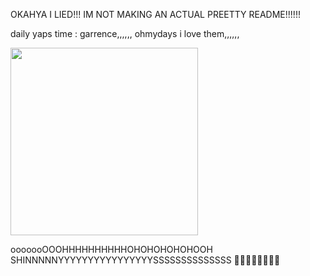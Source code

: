 <p> OKAHYA I LIED!!! IM NOT MAKING AN ACTUAL PREETTY README!!!!!!
<p> daily yaps time : garrence,,,,,, ohmydays i love them,,,,,,
<p><img src="https://64.media.tumblr.com/a7e25a84d401cb22e66760125227fbcd/965bacc7fbb185ed-a5/s500x750/05fc6557cb7fdcd4f9fcabca3051f51f4deea25f.jpg" width="300">
<p> ooooooOOOHHHHHHHHHHOHOHOHOHOHOOH SHINNNNNYYYYYYYYYYYYYYYYSSSSSSSSSSSSSS 🤑🤑🤑🤑🤑🤑🤑🤑

